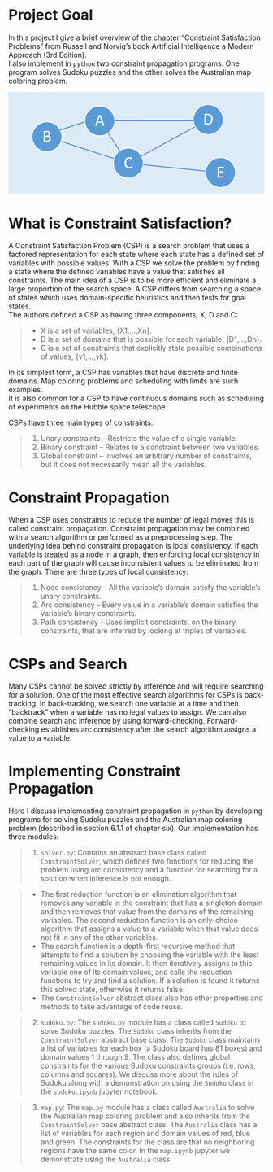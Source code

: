
# Project Goal
In this project I give a brief overview of the chapter “Constraint Satisfaction Problems”  from Russell and Norvig’s book Artificial Intelligence a Modern Approach (3rd Edition).  
I also implement in `python` two constraint propagation programs.  One   program solves Sudoku puzzles and the other solves the Australian map coloring problem.  

![Constraint image](images/constraint.png)

# What is Constraint Satisfaction?
A Constraint Satisfaction Problem (CSP) is a search problem that uses a factored representation for each state where each state has a defined set of variables with possible values. 
 With a CSP we solve the problem by finding a state where the defined variables have a value that satisfies all constraints.  The main idea of a CSP is to be more efficient and eliminate a large proportion of the search space.  A CSP differs from searching a space of states which uses domain-specific heuristics and then tests for goal states.        
The authors defined a CSP as having three components, X, D and C:
> *	X is a set of variables, {X1,...,Xn}.
> * D is a set of domains that is possible for each variable, {D1,...,Dn}.
> *	C is a set of constraints that explicitly state possible combinations of values, {v1,...,vk}. 

In its simplest form, a CSP has variables that have discrete and finite domains.  Map coloring problems and scheduling with limits are such examples.  
It is also common for a CSP to have continuous domains such as scheduling of experiments on the Hubble space telescope.  

CSPs have three main types of constraints:
>  1.	Unary constraints – Restricts the value of a single variable.
>  2.	Binary constraint – Relates to a constraint between two variables.
>  3.	Global constraint – Involves an arbitrary number of constraints, but it does not necessarily   mean all the variables.

# Constraint Propagation
When a CSP uses constraints to reduce the number of legal moves this is called constraint propagation.  Constraint propagation may be combined with a search algorithm or performed as a preprocessing step.  The underlying idea behind constraint propagation is local consistency. If each variable is treated as a node in a graph, then enforcing local consistency in each part of the graph will cause inconsistent values to be eliminated from the graph.  There are three types of local consistency:
> 1.	Node consistency – All the variable’s domain satisfy the variable’s unary constraints.
> 2.	Arc consistency – Every value in a variable’s domain satisfies the variable’s binary constraints.  
> 3.	Path consistency - Uses implicit constraints, on the binary constraints, that are inferred by looking at triples of variables. 


# CSPs and Search
Many CSPs cannot be solved strictly by inference and will require searching for a solution. One of the most effective search algorithms for CSPs is back-tracking.  In back-tracking, we search one variable at a time and then “backtrack” when a variable has no legal values to assign. We can also combine search and inference by using forward-checking.  Forward-checking establishes arc consistency after the search algorithm assigns a value to a variable.

# Implementing Constraint Propagation
Here I discuss implementing constraint propagation in `python` by developing programs for solving Sudoku puzzles and the Australian map coloring problem (described in section 6.1.1 of chapter six).  Our implementation has three modules:
>  1. `solver.py`:  Contains an abstract base class called `ConstraintSolver`, which defines two functions for reducing the problem using arc consistency and a function for searching for a solution when inference is not enough. 
    
> * The first reduction function is an elimination algorithm that removes any variable in the constraint that has a singleton domain and then removes that value from the domains of the remaining variables.  The second reduction function is an only-choice algorithm that assigns a value to a variable when that value does not fit in any of the other variables.
> * The search function is a depth-first recursive method that attempts to find a solution by choosing the variable with the least remaining values in its domain. It then iteratively assigns to this variable one of its domain values, and  calls the reduction functions to try and find a solution.  If a solution is found it returns this solved state, otherwise it returns false.
> * The `ConstraintSolver` abstract class also has other properties and methods to take advantage of code reuse.  

> 2. `sudoku.py`:   The `sudoku.py` module has a class called `Sudoku` to solve Sudoku puzzles. The `Sudoku` class inherits from the `ConstraintSolver` abstract base class.  The `Sudoku` class maintains a list of variables for each box (a Sudoku board has 81 boxes) and domain values 1 through 9.   The class also defines global constraints for the various Sudoku constraints groups (i.e. rows, columns and squares).  We discuss more about the rules of Sudoku along with a demonstration on using the `Sudoko` class in the `sudoku.ipynb` jupyter notebook.    

> 3. `map.py`: The `map.py` module has a class called `Australia` to solve the Australian map coloring problem and also inherits from the `ConstraintSolver` base abstract class.  The `Australia` class has a list of variables for each region and domain values of red, blue and green.  The constraints for the class are that no neighboring regions have the same color.   In the `map.ipynb` jupyter we demonstrate using the `Australia` class.

